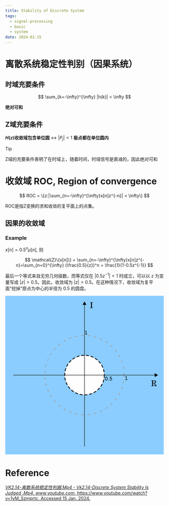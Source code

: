 ```yaml
---
title: Stability of Discrete System
tags:
  - signal-processing
  - basic
  - system
date: 2024-01-15
---
```

# 离散系统稳定性判别（因果系统）

## 时域充要条件

$$
\sum_{k=-\infty}^{\infty} |h(k)| < \infty
$$

**绝对可和**


## Z域充要条件

**$H(z)$收敛域包含单位圆** $\leftrightarrow$ $|P_j| < 1$ **极点都在单位圆内**


> [!tip] 
> Z域的充要条件表明了在时域上，随着时间，时域信号是衰减的，因此绝对可和 


# 收敛域 ROC, Region of convergence


$$
ROC = \{z:|\sum_{n=-\infty}^{\infty}x[n]z^{-n}| < \infty\}
$$

ROC是指Z变换的求和收敛的复平面上的点集。

## 因果的收敛域

### Example

$x[n]={0.5}^n\mu[n]$, 则

$$
\mathcal{Z}\{x[n]\} = \sum_{n=-\infty}^{\infty}x[n]z^{-n}=\sum_{n=0}^{\infty} (\frac{0.5}{z})^n = \frac{1}{1-0.5z^{-1}}
$$

最后一个等式来自无穷几何级数，而等式仅在 $|0.5z^{−1}| < 1$ 时成立，可以以 z 为变量写成 $|z| > 0.5$。因此，收敛域为 $|z| > 0.5$。在这种情况下，收敛域为复平面“挖掉”原点为中心的半径为 0.5 的圆盘。

![](signal/signal_processing/basic_knowledge/attachments/Pasted%20image%2020240115112204.png)



# Reference

[_VK2.14-离散系统稳定性判据.Mp4 - Vk2.14-Discrete System Stability Is Judged .Mp4_. _www.youtube.com_, https://www.youtube.com/watch?v=1yM_Szmprtc. Accessed 15 Jan. 2024.](https://www.youtube.com/watch?v=1yM_Szmprtc)